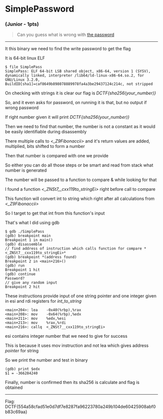 # SimplePassword
### (Junior - 1pts)
> Can you guess what is wrong with [the password](SimplePass)

------
It this binary we need to find the write password to get the flag

It is 64-bit linux ELF
```Shell
$ file SimplePass
SimplePass: ELF 64-bit LSB shared object, x86-64, version 1 (SYSV), dynamically linked, interpreter /lib64/ld-linux-x86-64.so.2, for GNU/Linux 3.2.0, BuildID[sha1]=caf8649b898078889978fa4a3be29437124c214c, not stripped
```
On checking with strings it is clear our flag is *DCTF{sha256(your_number)}*

So, and it even asks for password, on running it is that, but no output if wrong password

If right number given it will print *DCTF{sha256(your_number)}*

Then we need to find that number, the number is not a constant as it would be easily identifiable during disassembly

There multiple calls to *<_Z9Fibonaccii>* and it's return values are added, multiplied, bits shifted to form a number

Then that number is compared with one we provide

So either you can do all those steps or be smart and read from stack what number is generated

The number will be passed to a function to compare & while looking for that

I found a function *<_ZNSt7__cxx119to_stringEi>* right before call to compare

This function will convert int to string which right after all calculations from *<_Z9Fibonaccii>*

So I target to get that int from this function's input

That's what I did using gdb
```GDB
$ gdb ./SimplePass
(gdb) breakpoint main
Breakpoint 1 in main()
(gdb) disassemble
// find address of instruction which calls function for compare *<_ZNSt7__cxx119to_stringEi>*
(gdb) breakpoint *(address found)
Breakpoint 2 in <main+216>()
(gdb) run
Breakpoint 1 hit
(gdb) continue
Password?
// give any random input
Breakpoint 2 hit
```
These instructions provide input of one string pointer and one integer given in esi and rdi registers for *int_to_string*
```GDB
<main+204>:	lea    -0x40(%rbp),%rax
<main+208>:	mov    -0x64(%rbp),%edx
<main+211>:	mov    %edx,%esi
<main+213>:	mov    %rax,%rdi
<main+216>:	callq  <_ZNSt7__cxx119to_stringEi>
```
esi contains integer number that we need to give for success

This is because it uses mov instruction and not lea which gives address *pointer* for string

So we print the number and test in binary
```GDB
(gdb) print $edx
$1 = -366284240
```
Finally, number is confirmed then its sha256 is calculate and flag is obtained

------
Flag: DCTF{554a58cfad51e0d7df7e8287fa96223780a249b104de60425908abf0b83c69aa}
